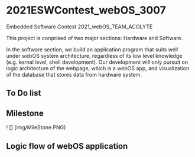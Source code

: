 # 2021ESWContest_webOS_3007
Embedded Software Contest 2021_webOS_TEAM_ACOLYTE

  This project is conprised of two major sections: Hardware and Software.
  
  In the software section, we build an application program that suits well under webOS system architecture, regardless of its low level knowledge (e.g. kernal level, shell development).
  Our development will only pursuit on logic architecture of the webpage, which is a webOS app, and visualization of the database that stores data from hardware system.

## To Do list

## Milestone
! [] (img/MileStone.PNG)
## Logic flow of webOS application
